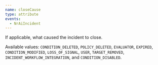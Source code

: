 ```yaml
---
name: closeCause
type: attribute
events:
  - NrAiIncident
---
```


If applicable, what caused the incident to close.

Available values: `CONDITION_DELETED`, `POLICY_DELETED`, `EVALUATOR`, `EXPIRED`, `CONDITION_MODIFIED`, `LOSS_OF_SIGNAL`, `USER`, `TARGET_REMOVED`, `INCIDENT_WORKFLOW_INTEGRATION`, and `CONDITION_DISABLED`.
